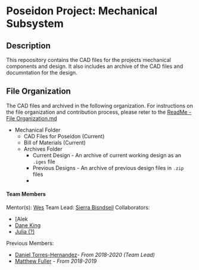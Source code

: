 # Poseidon Project: Mechanical Subsystem

## Description
This repoository contains the CAD files for the projects mechanical components and design. It also includes an archive of the CAD files and documntation for the design.

## File Organization
The CAD files and archived in the following organization. For instructions on the file organization and contribution process, please reter to the [ReadMe - File Organization.md](/ReadMe%20-%20File%20Organization.md)

* Mechanical Folder
  * CAD Files for Poseidon (Current)
  * Bill of Materials (Current)
  * Archives Folder
    * Current Design - An archive of current working design as an `.iges` file
    * Previous Designs - An archive of previous design files in `.zip` files
    *

#### Team Members
Mentor(s): [Wes](https://github.com/santaimpersonator)
Team Lead: [Sierra Bisndseil](https://github.com/SierraBindseil)
Collaborators:
* [Alek
* [Dane King](https://github.com/dingkane)
* [Julia (?)](https://github.com/Julia77758)

Previous Members:
* [Daniel Torres-Hernandez](https://github.com/torresdaniel17)- *From 2018-2020 (Team Lead)*
* [Matthew Fuller](https://github.com/MMFuller) - *From 2018-2019*
